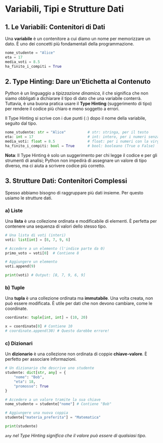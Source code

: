# Variabili, Tipi e Strutture Dati

## 1. Le Variabili: Contenitori di Dati

Una **variabile** è un contenitore a cui diamo un nome per memorizzare un dato. È uno dei concetti più fondamentali della programmazione.

```python
nome_studente = "Alice"
eta = 17
media_voti = 8.5
ha_finito_i_compiti = True
```

## 2. Type Hinting: Dare un'Etichetta al Contenuto

Python è un linguaggio a *tipizzazione dinamica*, il che significa che non siamo obbligati a dichiarare il tipo di dato che una variabile conterrà. Tuttavia, è una buona pratica usare il **Type Hinting** (suggerimento di tipo) per rendere il codice più chiaro e meno soggetto a errori.

Il Type Hinting si scrive con i due punti (`:`) dopo il nome della variabile, seguito dal tipo.

```python
nome_studente: str = "Alice"          # str: stringa, per il testo
eta: int = 17                         # int: intero, per i numeri senza virgola
media_voti: float = 8.5               # float: per i numeri con la virgola
ha_finito_i_compiti: bool = True      # bool: booleano (True o False)
```
**Nota**: Il Type Hinting è solo un suggerimento per chi legge il codice e per gli strumenti di analisi; Python non impedirà di assegnare un valore di tipo diverso, ma ci aiuta a scrivere codice più corretto.

## 3. Strutture Dati: Contenitori Complessi

Spesso abbiamo bisogno di raggruppare più dati insieme. Per questo usiamo le strutture dati.

### a) Liste

Una **lista** è una collezione ordinata e modificabile di elementi. È perfetta per contenere una sequenza di valori dello stesso tipo.

```python
# Una lista di voti (interi)
voti: list[int] = [8, 7, 9, 6]

# Accedere a un elemento (l'indice parte da 0)
primo_voto = voti[0]  # Contiene 8

# Aggiungere un elemento
voti.append(9)

print(voti) # Output: [8, 7, 9, 6, 9]   
```

### b) Tuple

Una **tupla** è una collezione ordinata ma **immutabile**. Una volta creata, non può essere modificata. È utile per dati che non devono cambiare, come le coordinate.

```python
coordinate: tuple[int, int] = (10, 20)

x = coordinate[0] # Contiene 10
# coordinate.append(30) # Questo darebbe errore!
```

### c) Dizionari

Un **dizionario** è una collezione non ordinata di coppie **chiave-valore**. È perfetto per associare informazioni.

```python
# Un dizionario che descrive uno studente
studente: dict[str, any] = {
    "nome": "Bob",
    "eta": 18,
    "promosso": True
}

# Accedere a un valore tramite la sua chiave
nome_studente = studente["nome"] # Contiene "Bob"

# Aggiungere una nuova coppia
studente["materia_preferita"] = "Matematica"

print(studente)
```
*`any` nel Type Hinting significa che il valore può essere di qualsiasi tipo.*